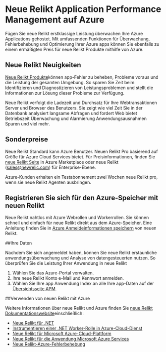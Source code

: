 <properties 
    pageTitle="Mit neuen Relikt Azure | Microsoft Azure" 
    description="Informationen Sie zum Verwalten und überwachen Ihre Azure-Anwendung neue Relikt nutzen." 
    services="" 
    documentationCenter=".net" 
    authors="nickfloyd" 
    manager="timlt" 
    editor=""/>

<tags 
    ms.service="cloud-services" 
    ms.workload="tbd" 
    ms.tgt_pltfrm="na" 
    ms.devlang="dotnet" 
    ms.topic="article" 
    ms.date="08/23/2016" 
    ms.author="nickfloyd@newrelic.com"/>


# <a name="new-relic-application-performance-management-on-azure"></a>Neue Relikt Application Performance Management auf Azure

Fügen Sie neue Relikt erstklassige Leistung überwachen Ihre Azure Applications gehostet. Mit umfassenden Funktionen für Überwachung, Fehlerbehebung und Optimierung Ihrer Azure apps können Sie ebenfalls zu einem ermäßigten Preis für neue Relikt Produkte mithilfe von Azure.

## <a name="what-is-new-relic"></a>Neue Relikt Neuigkeiten

[Neue Relikt Produkte](https://newrelic.com/products)können app-Fehler zu beheben, Probleme voraus und die Leistung der gesamten Umgebung. So sparen Sie Zeit beim Identifizieren und Diagnostizieren von Leistungsproblemen und stellt die Informationen zur Lösung dieser Probleme zur Verfügung.

Neue Relikt verfolgt die Ladezeit und Durchsatz für Ihre Webtransaktionen Server und Browser des Benutzers. Sie zeigt wie viel Zeit Sie in der Datenbank analysiert langsame Abfragen und fordert Web bietet Betriebszeit Überwachung und Alarmierung Anwendungsausnahmen Spuren und viel mehr. 

## <a name="special-pricing"></a>Sonderpreise
Neue Relikt Standard kann Azure Benutzer. Neuen Relikt Pro basierend auf Größe für Azure Cloud Services bietet. Für Preisinformationen, finden Sie [neue Relikt Seite](https://azure.microsoft.com/marketplace/partners/newrelic/newrelic/) in Azure Marketplace oder neue Relikt (sales@newrelic.com) für Enterprise-Ebene.

Azure-Kunden erhalten ein Testabonnement zwei Wochen neue Relikt pro, wenn sie neue Relikt Agenten ausbringen.

## <a name="sign-up-for-new-relic-using-the-azure-store"></a>Registrieren Sie sich für den Azure-Speicher mit neuen Relikt
Neue Relikt nahtlos mit Azure Webrollen und Workerrollen. Sie können schnell und einfach für neue Relikt direkt aus dem Azure-Speicher. Eine Anleitung finden Sie in [Azure Anmeldeinformationen speichern](https://docs.newrelic.com/docs/agents/net-agent/azure-installation/azure-cloud-services#signup) von neuen Relikt.

##<a name="view-your-data"></a>Ihre Daten

Nachdem Sie sich angemeldet haben, können Sie neue Relikt erstaunliche anwendungsüberwachung und Analyse von datengesteuerten nutzen. So überprüfen Sie die Leistung Ihrer Anwendung in neue Relikt

1. Wählen Sie das Azure-Portal verwalten.
2. Ihre neue Relikt Konto e-Mail und Kennwort anmelden.
3. Wählen Sie Ihre app Anwendung Index an alle Ihre app-Daten auf der [Übersichtsseite APM](https://docs.newrelic.com/docs/apm/applications-menu/monitoring/apm-overview-page).

##<a name="using-new-relic-with-azure"></a>Verwenden von neuen Relikt mit Azure

Weitere Informationen über neue Relikt und Azure finden Sie [neue Relikt Dokumentationswebsite](https://docs.newrelic.com/docs/agents/net-agent/azure-installation)einschließlich: 

* [Neue Relikt für .NET](https://docs.newrelic.com/docs/agents/net-agent/getting-started/new-relic-net)
* [Instrumentieren einer .NET Worker-Rolle in Azure-Cloud-Dienst](https://docs.newrelic.com/docs/agents/net-agent/azure-installation/instrument-net-worker-role-azure-cloud-service)
* [Neue Relikt für Microsoft Azure-Cloud-Plattform](https://docs.newrelic.com/docs/agents/net-agent/azure-installation/azure-cloud-services)
* [Neue Relikt für die Anwendung Microsoft Azure Services](https://docs.newrelic.com/docs/agents/net-agent/azure-installation/azure-portal)
* [Neue Relikt-Azure-Fehlerbehebung](https://docs.newrelic.com/docs/agents/net-agent/azure-troubleshooting)


